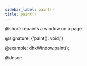 ```yaml
---
sidebar_label: paint()
title: paint()
---          
```


@short: repaints a window on a page

@signature: {'paint(): void;'}

@example:
dhxWindow.paint();

@descr:

[comment]: # (@related:window/usage.md#repainting-window)
